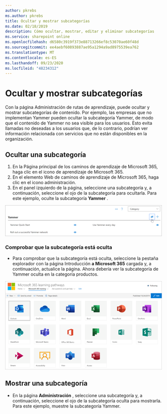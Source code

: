 ```yaml
---
author: pkrebs
ms.author: pkrebs
title: Ocultar y mostrar subcategorías
ms.date: 02/18/2019
description: Cómo ocultar, mostrar, editar y eliminar subcategorías
ms.service: sharepoint online
ms.openlocfilehash: d6580c3919f373e88713266ef8c53070ae60f48d
ms.sourcegitcommit: ee4aebf60893887ae95a1294a9ad8975539ea762
ms.translationtype: MT
ms.contentlocale: es-ES
ms.lasthandoff: 09/23/2020
ms.locfileid: "48234312"
---
```

# <a name="hide-and-show-subcategories"></a>Ocultar y mostrar subcategorías

Con la página Administración de rutas de aprendizaje, puede ocultar y mostrar subcategorías de contenido. Por ejemplo, las empresas que no implementan Yammer pueden ocultar la subcategoría Yammer, de modo que el contenido de Yammer no sea visible para los usuarios. Esto evita llamadas no deseadas a los usuarios que, de lo contrario, podrían ver información relacionada con servicios que no están disponibles en la organización.

## <a name="hide-a-subcategory"></a>Ocultar una subcategoría 

1. En la Página principal de los caminos de aprendizaje de Microsoft 365, haga clic en el icono de aprendizaje de Microsoft 365.
2. En el elemento Web de caminos de aprendizaje de Microsoft 365, haga clic en el icono administración. 
3. En el panel izquierdo de la página, seleccione una subcategoría y, a continuación, seleccione el ojo de la subcategoría para ocultarla. Para este ejemplo, oculte la subcategoría **Yammer** .  

![cg-hidesubcat.png](media/cg-hidesubcat.png)

### <a name="verify-the-subcategory-is-hidden"></a>Comprobar que la subcategoría está oculta
- Para comprobar que la subcategoría está oculta, seleccione la pestaña explorador con la página Introducción **a Microsoft 365** cargada y, a continuación, actualice la página. Ahora debería ver la subcategoría de Yammer oculta en la categoría productos. 

![cg-hidesubcatrefresh.png](media/cg-hidesubcatrefresh.png)

## <a name="unhide-a-subcategory"></a>Mostrar una subcategoría 

- En la página **Administración** , seleccione una subcategoría y, a continuación, seleccione el ojo de la subcategoría oculta para mostrarla. Para este ejemplo, muestre la subcategoría Yammer.